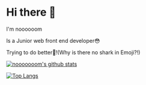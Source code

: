 # Hi there 👋

I'm noooooom

Is a Junior web front end developer😳

Trying to do better🐬!(Why is there no shark in Emoji?!)

[![nooooooom's github stats](https://github-readme-stats.vercel.app/api?username=nooooooom)](https://github.com/anuraghazra/github-readme-stats)

[![Top Langs](https://github-readme-stats.vercel.app/api/top-langs/?username=nooooooom&layout=compact)](https://github.com/anuraghazra/github-readme-stats)
